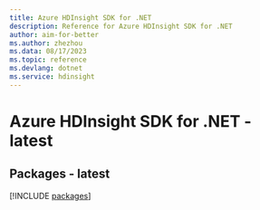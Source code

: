 ```yaml
---
title: Azure HDInsight SDK for .NET
description: Reference for Azure HDInsight SDK for .NET
author: aim-for-better
ms.author: zhezhou
ms.data: 08/17/2023
ms.topic: reference
ms.devlang: dotnet
ms.service: hdinsight
---
```

# Azure HDInsight SDK for .NET - latest
## Packages - latest
[!INCLUDE [packages](hdinsight-index.md)]